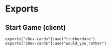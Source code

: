 # Exports

## Start Game (client)

```etlua
exports["cDev-cards"]:use("truthordare")
exports["cDev-cards"]:use("would_you_rather")
```

